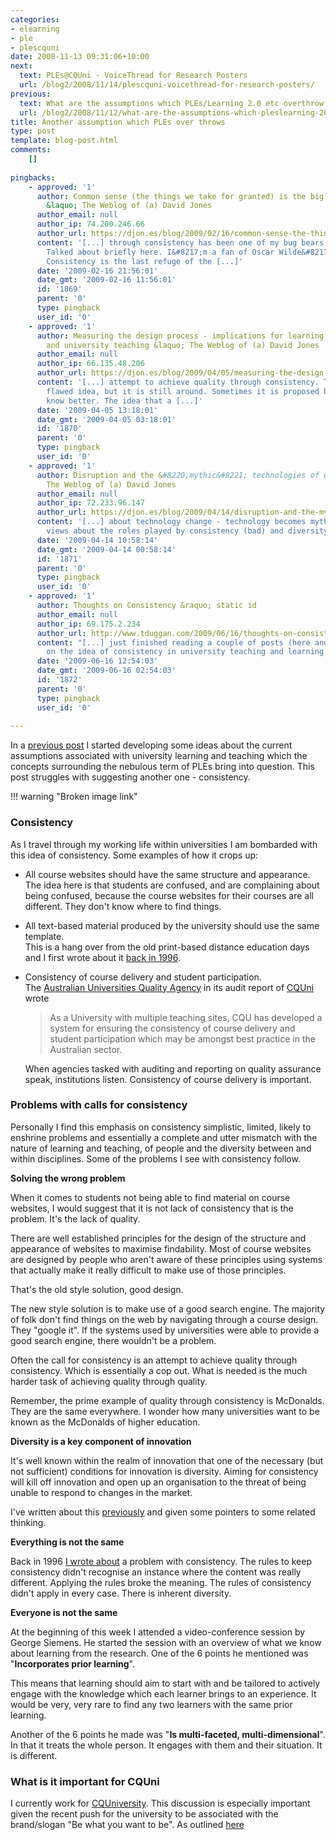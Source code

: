 ```yaml
---
categories:
- elearning
- ple
- plescquni
date: 2008-11-13 09:31:06+10:00
next:
  text: PLEs@CQUni - VoiceThread for Research Posters
  url: /blog2/2008/11/14/plescquni-voicethread-for-research-posters/
previous:
  text: What are the assumptions which PLEs/Learning 2.0 etc overthrow
  url: /blog2/2008/11/12/what-are-the-assumptions-which-pleslearning-20-etc-overthrow/
title: Another assumption which PLEs over throws
type: post
template: blog-post.html
comments:
    []
    
pingbacks:
    - approved: '1'
      author: Common sense (the things we take for granted) is the big obstacle for innovation
        &laquo; The Weblog of (a) David Jones
      author_email: null
      author_ip: 74.200.246.66
      author_url: https://djon.es/blog/2009/02/16/common-sense-the-things-we-take-for-granted-is-the-big-obstacle-for-innovation/
      content: '[...] through consistency has been one of my bug bears for over 10 years.
        Talked about briefly here. I&#8217;m a fan of Oscar Wilde&#8217;s take on consistency
        Consistency is the last refuge of the [...]'
      date: '2009-02-16 21:56:01'
      date_gmt: '2009-02-16 11:56:01'
      id: '1869'
      parent: '0'
      type: pingback
      user_id: '0'
    - approved: '1'
      author: Measuring the design process - implications for learning design, e-learning
        and university teaching &laquo; The Weblog of (a) David Jones
      author_email: null
      author_ip: 66.135.48.206
      author_url: https://djon.es/blog/2009/04/05/measuring-the-design-process-implications-for-learning-design-e-learning-and-university-teaching/
      content: '[...] attempt to achieve quality through consistency. This is such a fundamentally
        flawed idea, but it is still around. Sometimes it is proposed by people who should
        know better. The idea that a [...]'
      date: '2009-04-05 13:18:01'
      date_gmt: '2009-04-05 03:18:01'
      id: '1870'
      parent: '0'
      type: pingback
      user_id: '0'
    - approved: '1'
      author: Disruption and the &#8220;mythic&#8221; technologies of education &laquo;
        The Weblog of (a) David Jones
      author_email: null
      author_ip: 72.233.96.147
      author_url: https://djon.es/blog/2009/04/14/disruption-and-the-mythic-technologies-of-education/
      content: '[...] about technology change - technology becomes mythic, and my own
        views about the roles played by consistency (bad) and diversity [...]'
      date: '2009-04-14 10:58:14'
      date_gmt: '2009-04-14 00:58:14'
      id: '1871'
      parent: '0'
      type: pingback
      user_id: '0'
    - approved: '1'
      author: Thoughts on Consistency &raquo; static id
      author_email: null
      author_ip: 69.175.2.234
      author_url: http://www.tduggan.com/2009/06/16/thoughts-on-consistency/
      content: "[...] just finished reading a couple of posts (here and here) by a colleague\_\
        on the idea of consistency in university teaching and learning and it got [...]"
      date: '2009-06-16 12:54:03'
      date_gmt: '2009-06-16 02:54:03'
      id: '1872'
      parent: '0'
      type: pingback
      user_id: '0'
    
---
```

In a [previous post](/blog2/2008/11/12/what-are-the-assumptions-which-pleslearning-20-etc-overthrow/) I started developing some ideas about the current assumptions associated with university learning and teaching which the concepts surrounding the nebulous term of PLEs bring into question. This post struggles with suggesting another one - consistency.

!!! warning "Broken image link"

### Consistency

As I travel through my working life within universities I am bombarded with this idea of consistency. Some examples of how it crops up:

- All course websites should have the same structure and appearance.  
    The idea here is that students are confused, and are complaining about being confused, because the course websites for their courses are all different. They don't know where to find things.
- All text-based material produced by the university should use the same template.  
    This is a hang over from the old print-based distance education days and I first wrote about it [back in 1996](/blog2/publications/computing-by-distance-education-problems-and-solutions/).
- Consistency of course delivery and student participation.  
    The [Australian Universities Quality Agency](http://www.auqa.edu.au/) in its audit report of [CQUni](http://www.cqu.edu.au/) wrote
    
    > As a University with multiple teaching sites, CQU has developed a system for ensuring the consistency of course delivery and student participation which may be amongst best practice in the Australian sector.
    
    When agencies tasked with auditing and reporting on quality assurance speak, institutions listen. Consistency of course delivery is important.

### Problems with calls for consistency

Personally I find this emphasis on consistency simplistic, limited, likely to enshrine problems and essentially a complete and utter mismatch with the nature of learning and teaching, of people and the diversity between and within disciplines. Some of the problems I see with consistency follow.

**Solving the wrong problem**

When it comes to students not being able to find material on course websites, I would suggest that it is not lack of consistency that is the problem. It's the lack of quality.

There are well established principles for the design of the structure and appearance of websites to maximise findability. Most of course websites are designed by people who aren't aware of these principles using systems that actually make it really difficult to make use of those principles.

That's the old style solution, good design.

The new style solution is to make use of a good search engine. The majority of folk don't find things on the web by navigating through a course design. They "google it". If the systems used by universities were able to provide a good search engine, there wouldn't be a problem.

Often the call for consistency is an attempt to achieve quality through consistency. Which is essentially a cop out. What is needed is the much harder task of achieving quality through quality.

Remember, the prime example of quality through consistency is McDonalds. They are the same everywhere. I wonder how many universities want to be known as the McDonalds of higher education.

**Diversity is a key component of innovation**

It's well known within the realm of innovation that one of the necessary (but not sufficient) conditions for innovation is diversity. Aiming for consistency will kill off innovation and open up an organisation to the threat of being unable to respond to changes in the market.

I've written about this [previously](/blog2/2008/10/29/the-importance-of-diversity-to-improving-learning-and-teaching/) and given some pointers to some related thinking.

**Everything is not the same**

Back in 1996 [I wrote about](/blog2/publications/computing-by-distance-education-problems-and-solutions/) a problem with consistency. The rules to keep consistency didn't recognise an instance where the content was really different. Applying the rules broke the meaning. The rules of consistency didn't apply in every case. There is inherent diversity.

**Everyone is not the same**

At the beginning of this week I attended a video-conference session by George Siemens. He started the session with an overview of what we know about learning from the research. One of the 6 points he mentioned was "**Incorporates prior learning**".

This means that learning should aim to start with and be tailored to actively engage with the knowledge which each learner brings to an experience. It would be very, very rare to find any two learners with the same prior learning.

Another of the 6 points he made was "**Is multi-faceted, multi-dimensional**". In that it treats the whole person. It engages with them and their situation. It is different.

### What is it important for CQUni

I currently work for [CQUniversity](http://www.cquni.edu.au/). This discussion is especially important given the recent push for the university to be associated with the brand/slogan "Be what you want to be". As outlined [here](http://content.cqu.edu.au/FCWViewer/view.do?page=6596)